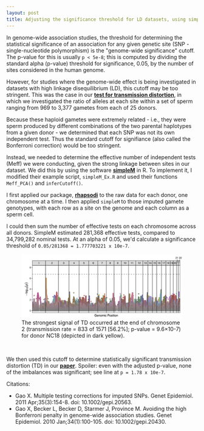 ```yaml
---
layout: post
title: Adjusting the significance threshold for LD datasets, using simpleM
---
```


In genome-wide association studies, the threshold for determining the statistical significance of an association for any given genetic site (SNP - single-nucleotide polymorphism) is the "genome-wide significance" cutoff. The p-value for this is usually `p < 5e-8`; this is computed by dividing the standard alpha (p-value) threshold for significance, 0.05, by the number of sites considered in the human genome. 

However, for studies where the genome-wide effect is being investigated in datasets with high linkage disequilibrium (LD), this cutoff may be too stringent. This was the case in our **[test for transmission distortion](https://elifesciences.org/articles/76383)**, in which we investigated the ratio of alleles at each site within a set of sperm ranging from 969 to 3,377 gametes from each of 25 donors. 

Because these haploid gametes were extremely related - i.e., they were sperm produced by different combinations of the two parental haplotypes from a given donor - we determined that each SNP was not its own independent test. Thus the standard cutoff for signifiance (also called the Bonferroni correction) would be too stringent. 

Instead, we needed to determine the effective number of independent tests (Meff) we were conducting, given the strong linkage between sites in our dataset. We did this by using the software **[simpleM](https://simplem.sourceforge.net/)** in R. To implement it, I modified their example script, `simpleM_Ex.R` and used their functions `Meff_PCA()` and `inferCutoff()`. 

I first applied our package, **[rhapsodi](https://github.com/mccoy-lab/rhapsodi)** to the raw data for each donor, one chromosome at a time. I then applied `simpleM` to those imputed gamete genotypes, with each row as a site on the genome and each column as a sperm cell. 

I could then sum the number of effective tests on each chromosome across all donors. SimpleM estimated 281,368 effective tests, compared to 34,799,282 nominal tests. At an alpha of 0.05, we'd calculate a significance threshold of `0.05/281368 = 1.777703221 x 10e-7`. 

<figure class="figure">
	<img src="../images/blog_images/Manhattan_TD_simpleM.png" alt="">
	<figcaption class="figcaption">The strongest signal of TD occurred at the end of chromosome 2 (transmission rate = 833 of 1571 [56.2%]; p-value = 9.6×10-7) for donor NC18 (depicted in dark yellow).</figcaption>
</figure><br>

We then used this cutoff to determine statistically significant transmission distortion (TD) in our **[paper](https://elifesciences.org/articles/76383#s2)**. Spoiler: even with the adjusted p-value, none of the imbalances was significant; see line at `p = 1.78 x 10e-7`. 

Citations: 
- Gao X. Multiple testing corrections for imputed SNPs. Genet Epidemiol. 2011 Apr;35(3):154-8. doi: 10.1002/gepi.20563. 
- Gao X, Becker L, Becker D, Starmer J, Province M. Avoiding the high Bonferroni penalty in genome-wide association studies. Genet Epidemiol. 2010 Jan;34(1):100-105. doi: 10.1002/gepi.20430. 